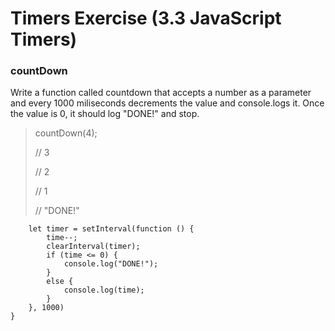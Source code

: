 # Timers Exercise (3.3 JavaScript Timers)

### countDown
Write a function called countdown that accepts a number as a parameter and every 1000 miliseconds decrements the value and console.logs it. Once the value is 0, it should log "DONE!" and stop.

>countDown(4);
>
>// 3
>
>// 2
>
>// 1
>
>// "DONE!"

```function countDown(time) {
    let timer = setInterval(function () {
        time--;
        clearInterval(timer);
        if (time <= 0) {
            console.log("DONE!");
        }
        else {
            console.log(time);
        }
    }, 1000)
}
```